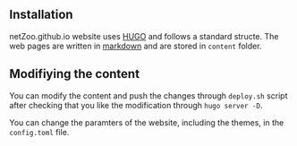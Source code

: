 ## Installation
netZoo.github.io website uses [HUGO](https://gohugo.io) and follows a standard structe. The web pages are written in [markdown](https://www.markdownguide.org/) and are stored in `content` folder.

## Modifiying the content
You can modify the content and push the changes through `deploy.sh` script after checking that  you like the modification through `hugo server -D`.

You can change the paramters of the website, including the themes, in the `config.toml` file.




